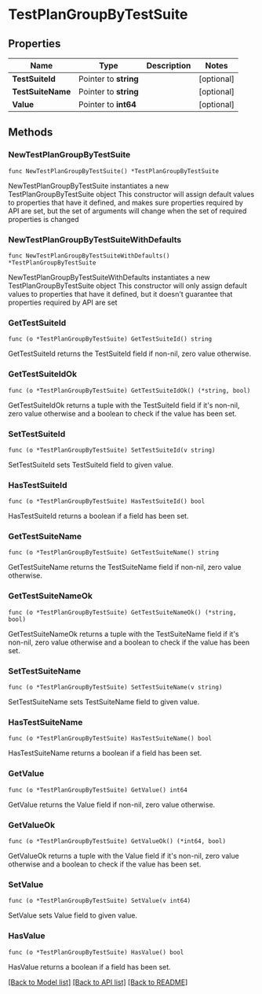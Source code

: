 # TestPlanGroupByTestSuite

## Properties

Name | Type | Description | Notes
------------ | ------------- | ------------- | -------------
**TestSuiteId** | Pointer to **string** |  | [optional] 
**TestSuiteName** | Pointer to **string** |  | [optional] 
**Value** | Pointer to **int64** |  | [optional] 

## Methods

### NewTestPlanGroupByTestSuite

`func NewTestPlanGroupByTestSuite() *TestPlanGroupByTestSuite`

NewTestPlanGroupByTestSuite instantiates a new TestPlanGroupByTestSuite object
This constructor will assign default values to properties that have it defined,
and makes sure properties required by API are set, but the set of arguments
will change when the set of required properties is changed

### NewTestPlanGroupByTestSuiteWithDefaults

`func NewTestPlanGroupByTestSuiteWithDefaults() *TestPlanGroupByTestSuite`

NewTestPlanGroupByTestSuiteWithDefaults instantiates a new TestPlanGroupByTestSuite object
This constructor will only assign default values to properties that have it defined,
but it doesn't guarantee that properties required by API are set

### GetTestSuiteId

`func (o *TestPlanGroupByTestSuite) GetTestSuiteId() string`

GetTestSuiteId returns the TestSuiteId field if non-nil, zero value otherwise.

### GetTestSuiteIdOk

`func (o *TestPlanGroupByTestSuite) GetTestSuiteIdOk() (*string, bool)`

GetTestSuiteIdOk returns a tuple with the TestSuiteId field if it's non-nil, zero value otherwise
and a boolean to check if the value has been set.

### SetTestSuiteId

`func (o *TestPlanGroupByTestSuite) SetTestSuiteId(v string)`

SetTestSuiteId sets TestSuiteId field to given value.

### HasTestSuiteId

`func (o *TestPlanGroupByTestSuite) HasTestSuiteId() bool`

HasTestSuiteId returns a boolean if a field has been set.

### GetTestSuiteName

`func (o *TestPlanGroupByTestSuite) GetTestSuiteName() string`

GetTestSuiteName returns the TestSuiteName field if non-nil, zero value otherwise.

### GetTestSuiteNameOk

`func (o *TestPlanGroupByTestSuite) GetTestSuiteNameOk() (*string, bool)`

GetTestSuiteNameOk returns a tuple with the TestSuiteName field if it's non-nil, zero value otherwise
and a boolean to check if the value has been set.

### SetTestSuiteName

`func (o *TestPlanGroupByTestSuite) SetTestSuiteName(v string)`

SetTestSuiteName sets TestSuiteName field to given value.

### HasTestSuiteName

`func (o *TestPlanGroupByTestSuite) HasTestSuiteName() bool`

HasTestSuiteName returns a boolean if a field has been set.

### GetValue

`func (o *TestPlanGroupByTestSuite) GetValue() int64`

GetValue returns the Value field if non-nil, zero value otherwise.

### GetValueOk

`func (o *TestPlanGroupByTestSuite) GetValueOk() (*int64, bool)`

GetValueOk returns a tuple with the Value field if it's non-nil, zero value otherwise
and a boolean to check if the value has been set.

### SetValue

`func (o *TestPlanGroupByTestSuite) SetValue(v int64)`

SetValue sets Value field to given value.

### HasValue

`func (o *TestPlanGroupByTestSuite) HasValue() bool`

HasValue returns a boolean if a field has been set.


[[Back to Model list]](../README.md#documentation-for-models) [[Back to API list]](../README.md#documentation-for-api-endpoints) [[Back to README]](../README.md)


